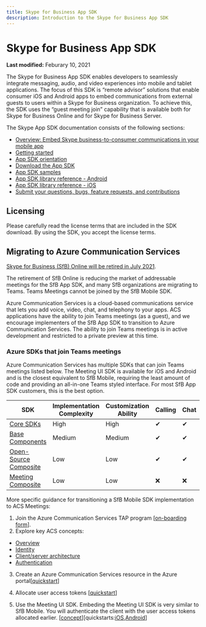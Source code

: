 ```yaml
---
title: Skype for Business App SDK
description: Introduction to the Skype for Business App SDK
---
```

# Skype for Business App SDK

 **Last modified:** Feburary 10, 2021

The Skype for Business App SDK enables developers to seamlessly integrate messaging, audio, and video experiences into mobile and tablet applications. The focus of this SDK is “remote advisor” solutions that enable consumer iOS and Android apps to embed communications from external guests to users within a Skype for Business organization.  To achieve this, the SDK uses the “guest meeting join” capability that is available both for Skype for Business Online and for Skype for Business Server.  

The Skype App SDK documentation consists of the following sections:

- [Overview: Embed Skype business-to-consumer communications in your mobile app](EmbedSkypeB2Ccomms.md)
- [Getting started](GettingStarted.md)
- [App SDK orientation](Orientation.md)
- [Download the App SDK](Download.md)
- [App SDK samples](Samples.md)
- [App SDK library reference - Android](https://aka.ms/sfbAppSDKRef_Android)
- [App SDK library reference - iOS](https://aka.ms/sfbAppSDKRef_iOS)
- [Submit your questions, bugs, feature requests, and contributions](Feedback.md)

## Licensing

Please carefully read the license terms that are included in the SDK download.  By using the SDK, you accept the license terms.


## Migrating to Azure Communication Services
[Skype for Business (SfB) Online will be retired in July 2021](https://techcommunity.microsoft.com/t5/microsoft-teams-blog/skype-for-business-online-to-be-retired-in-2021/ba-p/777833).

The retirement of SfB Online is reducing the market of addressable meetings for the SfB App SDK, and many SfB organizations are migrating to Teams. Teams Meetings cannot be joined by the SfB Mobile SDK.

Azure Communication Services is a cloud-based communications service that lets you add voice, video, chat, and telephony to your apps. ACS applications have the ability to join Teams meetings (as a guest), and we encourage implementers of the SfB App SDK to transition to Azure Communication Services. The ability to join Teams meetings is in active development and restricted to a private preview at this time. 

### Azure SDKs that join Teams meetings

Azure Communication Services has multiple SDKs that can join Teams meetings listed below. The Meeting UI SDK is available for iOS and Android and is the closest equivalent to SfB Mobile, requiring the least amount of code and providing an all-in-one Teams styled interface. For most SfB App SDK customers, this is the best option. 

|SDK| Implementation Complexity|	Customization Ability|	Calling| Chat| [Join Teams Meetings](https://docs.microsoft.com/azure/communication-services/concepts/voice-video-calling/teams-interop)
|---|---|---|---|---|---|
|[Core SDKs](https://docs.microsoft.com/azure/communication-services/concepts/sdk-options)|High|High|✔|✔ |✔|❌
|[Base Components](https://docs.microsoft.com/azure/communication-services/concepts/ui-framework/ui-sdk-overview)|Medium|Medium|✔|✔|In Development|❌
|[Open-Source Composite](https://docs.microsoft.com/azure/communication-services/concepts/ui-framework/ui-sdk-overview)|Low|Low|✔|✔|In Development|❌
|[Meeting Composite](https://review.docs.microsoft.com/azure/communication-services/concepts/ui-framework/meetings?branch=pr-en-us-144662)|Low|Low|❌|❌|✔|✔

More specific guidance for transitioning a SfB Mobile SDK implementation to ACS Meetings:

1. Join the Azure Communication Services TAP program [[on-boarding form](https://aka.ms/ACS-EarlyAdopter)]. 
2. Explore key ACS concepts: 
 - [Overview](https://docs.microsoft.com/azure/communication-services/overview)
 - [Identity](https://docs.microsoft.com/azure/communication-services/concepts/identity-model)
 - [Client/server architecture](https://docs.microsoft.com/azure/communication-services/concepts/client-and-server-architecture)
 - [Authentication](https://docs.microsoft.com/azure/communication-services/concepts/authentication?tabs=csharp)
3. Create an Azure Communication Services resource in the Azure portal[[quickstart](https://docs.microsoft.com/azure/communication-services/quickstarts/create-communication-resource?tabs=windows&pivots=platform-azp)]
4.  Allocate user access tokens [[quickstart](https://docs.microsoft.com/azure/communication-services/quickstarts/access-tokens?pivots=programming-language-csharp)]

5.   Use the Meeting UI SDK. Embeding the Meeting UI SDK is very similar to SfB Mobile. You will authenticate the client with the user access tokens allocated earlier. [[concept](https://review.docs.microsoft.com/en-us/azure/communication-services/concepts/ui-framework/meetings?branch=pr-en-us-144662)][quickstarts:[iOS](https://review.docs.microsoft.com/en-us/azure/communication-services/quickstarts/meeting/getting-started-with-meeting-composite?branch=pr-en-us-144662&pivots=platform-ios),[Android](https://review.docs.microsoft.com/en-us/azure/communication-services/quickstarts/meeting/getting-started-with-meeting-composite?branch=pr-en-us-144662&pivots=platform-android)]

